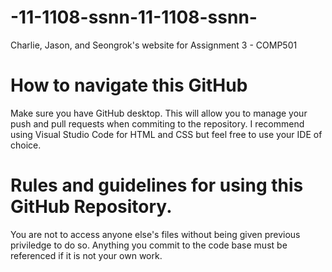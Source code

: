 # -11-1108-ssnn-11-1108-ssnn-
Charlie, Jason, and Seongrok's website for Assignment 3 - COMP501

# How to navigate this GitHub
Make sure you have GitHub desktop. This will allow you to manage your push and pull requests when commiting to the repository.
I recommend using Visual Studio Code for HTML and CSS but feel free to use your IDE of choice.

# Rules and guidelines for using this GitHub Repository.
You are not to access anyone else's files without being given previous priviledge to do so.
Anything you commit to the code base must be referenced if it is not your own work.

